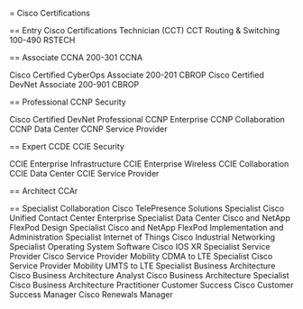 = Cisco Certifications

== Entry
  Cisco Certifications Technician (CCT)
    CCT Routing & Switching
      100-490 RSTECH

== Associate
  CCNA
    200-301 CCNA

  Cisco Certified CyberOps Associate
    200-201 CBROP
  Cisco Certified DevNet Associate
    200-901 CBROP

== Professional
  CCNP Security

  Cisco Certified DevNet Professional
  CCNP Enterprise
  CCNP Collaboration
  CCNP Data Center
  CCNP Service Provider

== Expert
  CCDE
  CCIE Security

  CCIE Enterprise Infrastructure
  CCIE Enterprise Wireless
  CCIE Collaboration
  CCIE Data Center
  CCIE Service Provider

== Architect
CCAr

== Specialist
  Collaboration
    Cisco TelePresence Solutions Specialist
    Cisco Unified Contact Center Enterprise Specialist
  Data Center
    Cisco and NetApp FlexPod Design Specialist
    Cisco and NetApp FlexPod Implementation and Administration Specialist
  Internet of Things
    Cisco Industrial Networking Specialist
  Operating System Software
    Cisco IOS XR Specialist
  Service Provider
    Cisco Service Provider Mobility CDMA to LTE Specialist
    Cisco Service Provider Mobility UMTS to LTE Specialist
  Business Architecture
    Cisco Business Architecture Analyst
    Cisco Business Architecture Specialist
    Cisco Business Architecture Practitioner
  Customer Success
    Cisco Customer Success Manager
    Cisco Renewals Manager
